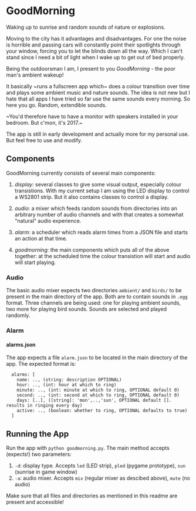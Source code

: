 # GoodMorning
Waking up to sunrise and random sounds of nature or explosions.

Moving to the city has it advantages and disadvantages.
For one the noise is horrible and passing cars will constantly point their spotlights through your window, forcing you to let the blinds down all the way.
Which I can't stand since I need a bit of light when I wake up to get out of bed properly.

Being the outdoorsman I am, I present to you *GoodMorning* - the poor man's ambient wakeup!

It basically ~runs a fullscreen app which~ does a colour transition over time and plays some ambient music and nature sounds.
The idea is not new but I hate that all apps I have tried so far use the same sounds every morning.
So here you go. Random, extendible sounds.

~You'd therefore have to have a monitor with speakers installed in your bedroom. But c'mon, it's 2017.~

The app is still in early development and actually more for my personal use. 
But feel free to use and modify.

## Components
GoodMorning currently consists of several main components:

1. *display:* several classes to give some visual output, especially colour transistions.
With my current setup I am using the LED display to control a WS2801 strip. But it also contains classes to control a display.

2. *audio:* a mixer which feeds random sounds from directories into an arbitrary number of audio channels
and with that creates a somewhat "natural" audio experience.

3. *alarm:* a scheduler which reads alarm times from a JSON file and starts an action at that time.

4. *goodmorning:* the main components which puts all of the above together:
at the scheduled time the colour transistion will start and audio will start playing.

### Audio
The basic audio mixer expects two directories `ambient/` and `birds/` to be present in the main directory of the app.
Both are to contain sounds in `.ogg` format. Three channels are being used:
one for playing ambient sounds, two more for playing bird sounds.
Sounds are selected and played randomly.

### Alarm
#### alarms.json
The app expects a file `alarm.json` to be located in the main directory of the app.
The expected format is:

```
  alarms: [
    name: .., (string: description OPTIONAL)
    hour: .., (int: hour at which to ring)
    minute: .., (int: minute at which to ring, OPTIONAL default 0)
    second: .., (int: second at which to ring, OPTIONAL default 0)
    days: [..], ([string]: 'mon',..,'sun', OPTIONAL default []. results in ringing every day)
    active: .., (boolean: whether to ring, OPTIONAL defaults to true)
  ]
```

## Running the App
Run the app with `python goodmorning.py`. The main method accepts (expects!) two parameters:

1. `-d`: display type. Accepts `led` (LED strip), `pled` (pygame prototype), `sun` (sunrise in game window)
2. `-a`: audio mixer. Accepts `mix` (regular mixer as descibed above), `mute` (no audio)

Make sure that all files and directories as mentioned in this readme are present and accessible!

